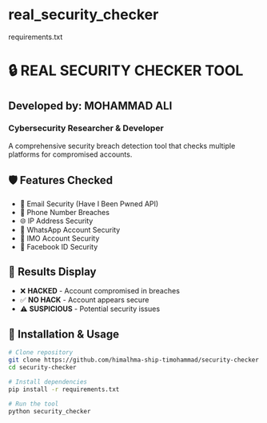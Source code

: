# real_security_checker
requirements.txt
# 🔒 REAL SECURITY CHECKER TOOL

## Developed by: MOHAMMAD ALI
### Cybersecurity Researcher & Developer

A comprehensive security breach detection tool that checks multiple platforms for compromised accounts.

## 🛡️ Features Checked
- 📧 Email Security (Have I Been Pwned API)
- 📱 Phone Number Breaches
- 🌐 IP Address Security
- 💚 WhatsApp Account Security
- 💙 IMO Account Security
- 📘 Facebook ID Security

## 🎯 Results Display
- ❌ **HACKED** - Account compromised in breaches
- ✅ **NO HACK** - Account appears secure
- ⚠️ **SUSPICIOUS** - Potential security issues

## 🚀 Installation & Usage

```bash
# Clone repository
git clone https://github.com/himalhma-ship-timohammad/security-checker
cd security-checker

# Install dependencies
pip install -r requirements.txt

# Run the tool
python security_checker
